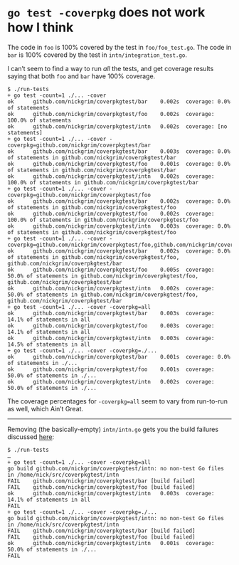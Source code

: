 # `go test -coverpkg` does not work how I think

The code in `foo` is 100% covered by the test in `foo/foo_test.go`. The code in `bar` is 100% covered by the test in `intn/integration_test.go`.

I can’t seem to find a way to run _all_ the tests, and get coverage results saying that both `foo` and `bar` have 100% coverage.

```
$ ./run-tests
+ go test -count=1 ./... -cover
ok      github.com/nickgrim/coverpkgtest/bar    0.002s  coverage: 0.0% of statements
ok      github.com/nickgrim/coverpkgtest/foo    0.002s  coverage: 100.0% of statements
ok      github.com/nickgrim/coverpkgtest/intn   0.002s  coverage: [no statements]
+ go test -count=1 ./... -cover -coverpkg=github.com/nickgrim/coverpkgtest/bar
ok      github.com/nickgrim/coverpkgtest/bar    0.003s  coverage: 0.0% of statements in github.com/nickgrim/coverpkgtest/bar
ok      github.com/nickgrim/coverpkgtest/foo    0.001s  coverage: 0.0% of statements in github.com/nickgrim/coverpkgtest/bar
ok      github.com/nickgrim/coverpkgtest/intn   0.002s  coverage: 100.0% of statements in github.com/nickgrim/coverpkgtest/bar
+ go test -count=1 ./... -cover -coverpkg=github.com/nickgrim/coverpkgtest/foo
ok      github.com/nickgrim/coverpkgtest/bar    0.002s  coverage: 0.0% of statements in github.com/nickgrim/coverpkgtest/foo
ok      github.com/nickgrim/coverpkgtest/foo    0.002s  coverage: 100.0% of statements in github.com/nickgrim/coverpkgtest/foo
ok      github.com/nickgrim/coverpkgtest/intn   0.003s  coverage: 0.0% of statements in github.com/nickgrim/coverpkgtest/foo
+ go test -count=1 ./... -cover -coverpkg=github.com/nickgrim/coverpkgtest/foo,github.com/nickgrim/coverpkgtest/bar
ok      github.com/nickgrim/coverpkgtest/bar    0.002s  coverage: 0.0% of statements in github.com/nickgrim/coverpkgtest/foo, github.com/nickgrim/coverpkgtest/bar
ok      github.com/nickgrim/coverpkgtest/foo    0.005s  coverage: 50.0% of statements in github.com/nickgrim/coverpkgtest/foo, github.com/nickgrim/coverpkgtest/bar
ok      github.com/nickgrim/coverpkgtest/intn   0.002s  coverage: 50.0% of statements in github.com/nickgrim/coverpkgtest/foo, github.com/nickgrim/coverpkgtest/bar
+ go test -count=1 ./... -cover -coverpkg=all
ok      github.com/nickgrim/coverpkgtest/bar    0.003s  coverage: 14.1% of statements in all
ok      github.com/nickgrim/coverpkgtest/foo    0.003s  coverage: 14.1% of statements in all
ok      github.com/nickgrim/coverpkgtest/intn   0.003s  coverage: 14.5% of statements in all
+ go test -count=1 ./... -cover -coverpkg=./...
ok      github.com/nickgrim/coverpkgtest/bar    0.001s  coverage: 0.0% of statements in ./...
ok      github.com/nickgrim/coverpkgtest/foo    0.001s  coverage: 50.0% of statements in ./...
ok      github.com/nickgrim/coverpkgtest/intn   0.002s  coverage: 50.0% of statements in ./...
```

The coverage percentages for `-coverpkg=all` seem to vary from run-to-run as well, which Ain’t Great.

---

Removing (the basically-empty) `intn/intn.go` gets you the build failures discussed [here](https://github.com/golang/go/issues/27333):
```
$ ./run-tests
…
+ go test -count=1 ./... -cover -coverpkg=all
go build github.com/nickgrim/coverpkgtest/intn: no non-test Go files in /home/nick/src/coverpkgtest/intn
FAIL    github.com/nickgrim/coverpkgtest/bar [build failed]
FAIL    github.com/nickgrim/coverpkgtest/foo [build failed]
ok      github.com/nickgrim/coverpkgtest/intn   0.003s  coverage: 14.1% of statements in all
FAIL
+ go test -count=1 ./... -cover -coverpkg=./...
go build github.com/nickgrim/coverpkgtest/intn: no non-test Go files in /home/nick/src/coverpkgtest/intn
FAIL    github.com/nickgrim/coverpkgtest/bar [build failed]
FAIL    github.com/nickgrim/coverpkgtest/foo [build failed]
ok      github.com/nickgrim/coverpkgtest/intn   0.001s  coverage: 50.0% of statements in ./...
FAIL
```
